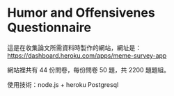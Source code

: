 # Humor and Offensivenes Questionnaire

這是在收集論文所需資料時製作的網站，網址是：
https://dashboard.heroku.com/apps/meme-survey-app

網站裡共有 44 份問卷，每份問卷 50 題，共 2200 題題組。

使用技術：node.js + heroku Postgresql
